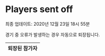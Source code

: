 # Players sent off
최종 업데이트: 2020년 12월 23일 18시 55분


경기 중 오류가 발생하는 경우 자동으로 퇴장됩니다.


| 퇴장된 참가자 |
|:---:|